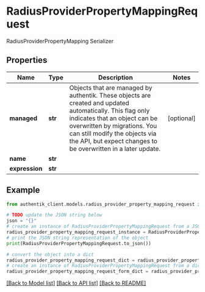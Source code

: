 # RadiusProviderPropertyMappingRequest

RadiusProviderPropertyMapping Serializer

## Properties

Name | Type | Description | Notes
------------ | ------------- | ------------- | -------------
**managed** | **str** | Objects that are managed by authentik. These objects are created and updated automatically. This flag only indicates that an object can be overwritten by migrations. You can still modify the objects via the API, but expect changes to be overwritten in a later update. | [optional] 
**name** | **str** |  | 
**expression** | **str** |  | 

## Example

```python
from authentik_client.models.radius_provider_property_mapping_request import RadiusProviderPropertyMappingRequest

# TODO update the JSON string below
json = "{}"
# create an instance of RadiusProviderPropertyMappingRequest from a JSON string
radius_provider_property_mapping_request_instance = RadiusProviderPropertyMappingRequest.from_json(json)
# print the JSON string representation of the object
print(RadiusProviderPropertyMappingRequest.to_json())

# convert the object into a dict
radius_provider_property_mapping_request_dict = radius_provider_property_mapping_request_instance.to_dict()
# create an instance of RadiusProviderPropertyMappingRequest from a dict
radius_provider_property_mapping_request_form_dict = radius_provider_property_mapping_request.from_dict(radius_provider_property_mapping_request_dict)
```
[[Back to Model list]](../README.md#documentation-for-models) [[Back to API list]](../README.md#documentation-for-api-endpoints) [[Back to README]](../README.md)


